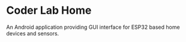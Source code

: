 # Coder Lab Home

An Android application providing GUI interface for ESP32 based home devices
and sensors.
